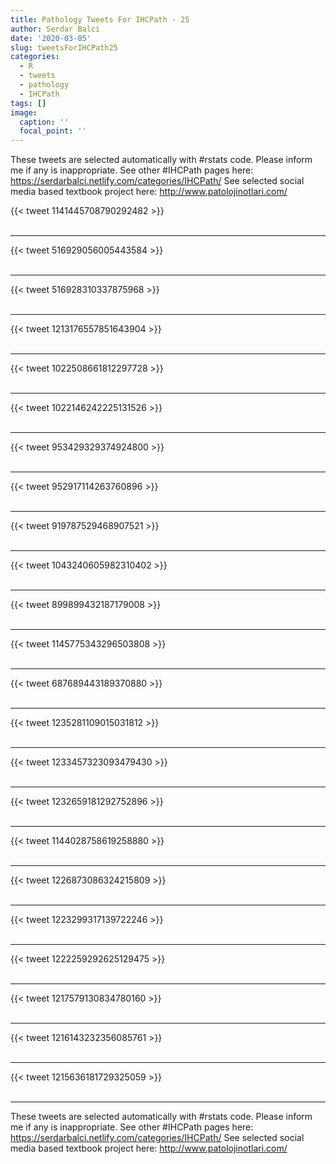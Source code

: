 ```yaml
---
title: Pathology Tweets For IHCPath - 25
author: Serdar Balci
date: '2020-03-05'
slug: tweetsForIHCPath25
categories:
  - R
  - tweets
  - pathology
  - IHCPath
tags: []
image:
  caption: ''
  focal_point: ''
---
```



These tweets are selected automatically with #rstats code. Please inform me if any is inappropriate.
See other #IHCPath pages here: https://serdarbalci.netlify.com/categories/IHCPath/ 
See selected social media based textbook project here: http://www.patolojinotlari.com/

{{< tweet 1141445708790292482 >}}
<br>
<br>
<hr>
{{< tweet 516929056005443584 >}}
<br>
<br>
<hr>
{{< tweet 516928310337875968 >}}
<br>
<br>
<hr>
{{< tweet 1213176557851643904 >}}
<br>
<br>
<hr>
{{< tweet 1022508661812297728 >}}
<br>
<br>
<hr>
{{< tweet 1022146242225131526 >}}
<br>
<br>
<hr>
{{< tweet 953429329374924800 >}}
<br>
<br>
<hr>
{{< tweet 952917114263760896 >}}
<br>
<br>
<hr>
{{< tweet 919787529468907521 >}}
<br>
<br>
<hr>
{{< tweet 1043240605982310402 >}}
<br>
<br>
<hr>
{{< tweet 899899432187179008 >}}
<br>
<br>
<hr>
{{< tweet 1145775343296503808 >}}
<br>
<br>
<hr>
{{< tweet 687689443189370880 >}}
<br>
<br>
<hr>
{{< tweet 1235281109015031812 >}}
<br>
<br>
<hr>
{{< tweet 1233457323093479430 >}}
<br>
<br>
<hr>
{{< tweet 1232659181292752896 >}}
<br>
<br>
<hr>
{{< tweet 1144028758619258880 >}}
<br>
<br>
<hr>
{{< tweet 1226873086324215809 >}}
<br>
<br>
<hr>
{{< tweet 1223299317139722246 >}}
<br>
<br>
<hr>
{{< tweet 1222259292625129475 >}}
<br>
<br>
<hr>
{{< tweet 1217579130834780160 >}}
<br>
<br>
<hr>
{{< tweet 1216143232356085761 >}}
<br>
<br>
<hr>
{{< tweet 1215636181729325059 >}}
<br>
<br>
<hr>


These tweets are selected automatically with #rstats code. Please inform me if any is inappropriate.
See other #IHCPath pages here: https://serdarbalci.netlify.com/categories/IHCPath/ 
See selected social media based textbook project here: http://www.patolojinotlari.com/
